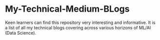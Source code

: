 # My-Technical-Medium-BLogs
Keen learners can find this repository very interesting and informative. It is a list of all my technical blogs covering across various horizons of ML/AI (Data Science).
